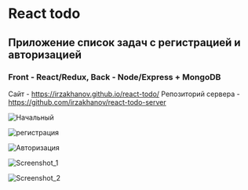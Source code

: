 # React todo

## Приложение список задач с регистрацией и авторизацией

### Front - React/Redux, Back - Node/Express + MongoDB

Сайт - https://irzakhanov.github.io/react-todo/
Репозиторий сервера - https://github.com/irzakhanov/react-todo-server

![Начальный](https://user-images.githubusercontent.com/47324041/132355309-ae87a9a1-1344-4a78-b562-3cd24dede74a.png)

![регистрация](https://user-images.githubusercontent.com/47324041/132355335-229b7421-716b-40ea-84a2-3f4c7f5d56f8.png)

![Авторизация](https://user-images.githubusercontent.com/47324041/132355345-dc75b34f-677d-490a-839d-910e94b0d107.png)

![Screenshot_1](https://user-images.githubusercontent.com/47324041/132355368-0b73b43f-3f6f-4401-b7fc-f12d6f4c6a51.png)

![Screenshot_2](https://user-images.githubusercontent.com/47324041/132355379-c59d0ff2-a6d1-4915-8ce0-d9467b56f10f.png)



